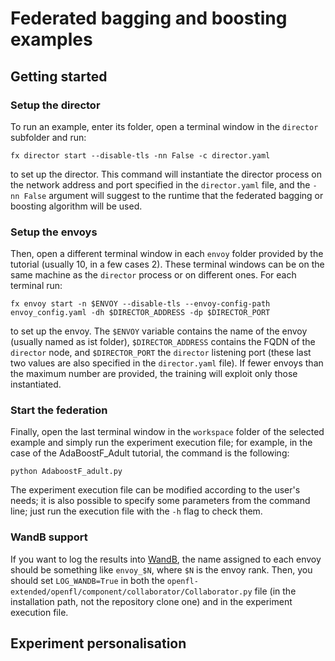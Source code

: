 # Federated bagging and boosting examples

## Getting started

### Setup the director
To run an example, enter its folder, open a terminal window in the `director` subfolder and run:
```
fx director start --disable-tls -nn False -c director.yaml
```
to set up the director. This command will instantiate the director process on the network address and port specified in the `director.yaml` file, and the `-nn False` argument will suggest to the runtime that the federated bagging or boosting algorithm will be used.

### Setup the envoys
Then, open a different terminal window in each `envoy` folder provided by the tutorial (usually 10, in a few cases 2). These terminal windows can be on the same machine as the `director` process or on different ones. For each terminal run:
```
fx envoy start -n $ENVOY --disable-tls --envoy-config-path envoy_config.yaml -dh $DIRECTOR_ADDRESS -dp $DIRECTOR_PORT
```
to set up the envoy. The `$ENVOY` variable contains the name of the envoy (usually named as ist folder), `$DIRECTOR_ADDRESS` contains the FQDN of the `director` node, and `$DIRECTOR_PORT` the `director` listening port (these last two values are also specified in the `director.yaml` file). If fewer envoys than the maximum number are provided, the training will exploit only those instantiated.

### Start the federation
Finally, open the last terminal window in the `workspace` folder of the selected example and simply run the experiment execution file; for example, in the case of the AdaBoostF_Adult tutorial, the command is the following:
```
python AdaboostF_adult.py
```
The experiment execution file can be modified according to the user's needs; it is also possible to specify some parameters from the command line; just run the execution file with the `-h` flag to check them.

### WandB support
If you want to log the results into [WandB](https://wandb.ai/site), the name assigned to each envoy should be something like `envoy_$N`, where `$N` is the envoy rank. Then, you should set `LOG_WANDB=True` in both the `openfl-extended/openfl/component/collaborator/Collaborator.py` file (in the installation path, not the repository clone one) and in the experiment execution file.



## Experiment personalisation